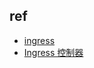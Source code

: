 

## ref
+ [ingress](https://feisky.gitbooks.io/kubernetes/content/concepts/ingress.html)
+ [Ingress 控制器](https://kubernetes.io/zh/docs/concepts/services-networking/ingress-controllers/)